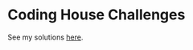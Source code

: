 # Coding House Challenges

See my solutions [here](http://sunsplat.github.io/codinghouse/index.html).
